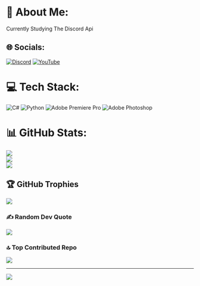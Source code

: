 # 💫 About Me:
Currently Studying The Discord Api


## 🌐 Socials:
[![Discord](https://img.shields.io/badge/Discord-%237289DA.svg?logo=discord&logoColor=white)](https://discord.gg/https://discord.gg/3Qth3gNz) [![YouTube](https://img.shields.io/badge/YouTube-%23FF0000.svg?logo=YouTube&logoColor=white)](https://youtube.com/@Sc4rlmao) 

# 💻 Tech Stack:
![C#](https://img.shields.io/badge/c%23-%23239120.svg?style=for-the-badge&logo=csharp&logoColor=white) ![Python](https://img.shields.io/badge/python-3670A0?style=for-the-badge&logo=python&logoColor=ffdd54) ![Adobe Premiere Pro](https://img.shields.io/badge/Adobe%20Premiere%20Pro-9999FF.svg?style=for-the-badge&logo=Adobe%20Premiere%20Pro&logoColor=white) ![Adobe Photoshop](https://img.shields.io/badge/adobe%20photoshop-%2331A8FF.svg?style=for-the-badge&logo=adobe%20photoshop&logoColor=white)
# 📊 GitHub Stats:
![](https://github-readme-stats.vercel.app/api?username=Scarlmao&theme=dark&hide_border=false&include_all_commits=false&count_private=false)<br/>
![](https://github-readme-streak-stats.herokuapp.com/?user=Scarlmao&theme=dark&hide_border=false)<br/>
![](https://github-readme-stats.vercel.app/api/top-langs/?username=Scarlmao&theme=dark&hide_border=false&include_all_commits=false&count_private=false&layout=compact)

## 🏆 GitHub Trophies
![](https://github-profile-trophy.vercel.app/?username=Scarlmao&theme=radical&no-frame=false&no-bg=true&margin-w=4)

### ✍️ Random Dev Quote
![](https://quotes-github-readme.vercel.app/api?type=horizontal&theme=radical)

### 🔝 Top Contributed Repo
![](https://github-contributor-stats.vercel.app/api?username=Scarlmao&limit=5&theme=dark&combine_all_yearly_contributions=true)

---
[![](https://visitcount.itsvg.in/api?id=Scarlmao&icon=0&color=0)](https://visitcount.itsvg.in)

<!-- Proudly created with GPRM ( https://gprm.itsvg.in ) -->
